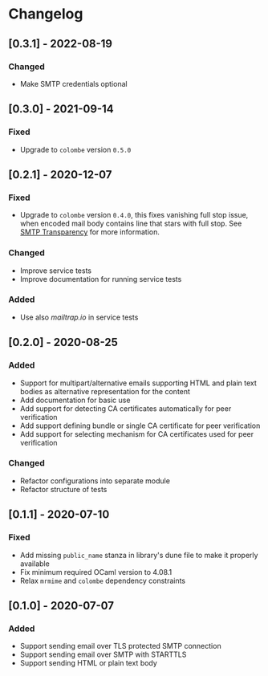 # Changelog
## [0.3.1] - 2022-08-19
### Changed
- Make SMTP credentials optional

## [0.3.0] - 2021-09-14
### Fixed
- Upgrade to `colombe` version `0.5.0`

## [0.2.1] - 2020-12-07
### Fixed
- Upgrade to `colombe` version `0.4.0`, this fixes vanishing full stop issue,
  when encoded mail body contains line that stars with full stop. See
  [SMTP Transparency](https://tools.ietf.org/html/rfc821#section-4.5.2) for more
  information.
### Changed
- Improve service tests
- Improve documentation for running service tests
### Added
- Use also *mailtrap.io* in service tests

## [0.2.0] - 2020-08-25
### Added
- Support for multipart/alternative emails supporting HTML and plain text bodies
  as alternative representation for the content
- Add documentation for basic use
- Add support for detecting CA certificates automatically for peer verification
- Add support defining bundle or single CA certificate for peer verification
- Add support for selecting mechanism for CA certificates used for peer
  verification
### Changed
- Refactor configurations into separate module
- Refactor structure of tests

## [0.1.1] - 2020-07-10
### Fixed
- Add missing `public_name` stanza in library's dune file to make it properly
available
- Fix minimum required OCaml version to 4.08.1
- Relax `mrmime` and `colombe` dependency constraints

## [0.1.0] - 2020-07-07
### Added
- Support sending email over TLS protected SMTP connection
- Support sending email over SMTP with STARTTLS
- Support sending HTML or plain text body
